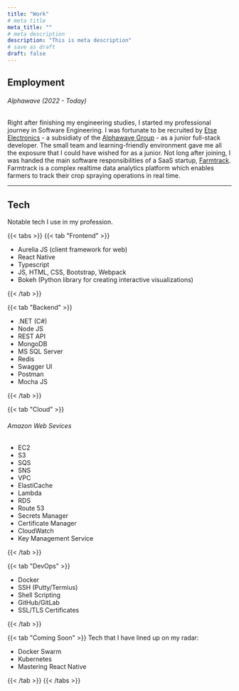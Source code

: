 ```yaml
---
title: "Work"
# meta title
meta_title: ""
# meta description
description: "This is meta description"
# save as draft
draft: false
---
```


## Employment

###### Alphawave (2022 - Today)

Right after finishing my engineering studies, I started my professional journey in Software Engineering. I was fortunate to be recruited by [Etse Electronics](https://etse.co.za/) - a subsidiaty of the [Alphawave Group](https://alphawave.co.za/) - as a junior full-stack developer. The small team and learning-friendly environment gave me all the exposure that I could have wished for as a junior. Not long after joining, I was handed the main software responsibilities of a SaaS startup, [Farmtrack](https://farmtrack.co.za/). Farmtrack is a complex realtime data analytics platform which enables farmers to track their crop spraying operations in real time.

<hr>

## Tech
Notable tech I use in my profession.

{{< tabs >}}
{{< tab "Frontend" >}}

- Aurelia JS (client framework for web)
- React Native
- Typescript
- JS, HTML, CSS, Bootstrap, Webpack
- Bokeh (Python library for creating interactive visualizations)

{{< /tab >}}

{{< tab "Backend" >}}

- .NET (C#)
- Node JS
- REST API
- MongoDB
- MS SQL Server
- Redis
- Swagger UI
- Postman
- Mocha JS

{{< /tab >}}

{{< tab "Cloud" >}}

###### Amazon Web Sevices
- EC2
- S3
- SQS
- SNS
- VPC
- ElastiCache
- Lambda
- RDS
- Route 53
- Secrets Manager
- Certificate Manager
- CloudWatch
- Key Management Service

{{< /tab >}}

{{< tab "DevOps" >}}
- Docker
- SSH (Putty/Termius)
- Shell Scripting
- GitHub/GitLab
- SSL/TLS Certificates

{{< /tab >}}

{{< tab "Coming Soon" >}}
Tech that I have lined up on my radar:
- Docker Swarm
- Kubernetes
- Mastering React Native

{{< /tab >}}
{{< /tabs >}}
